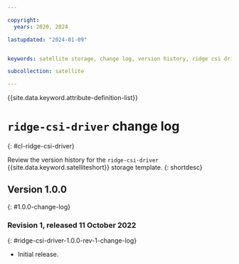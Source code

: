 ```yaml
---

copyright:
  years: 2020, 2024

lastupdated: "2024-01-09"


keywords: satellite storage, change log, version history, ridge csi driver

subcollection: satellite

---
```


{{site.data.keyword.attribute-definition-list}}

# `ridge-csi-driver` change log
{: #cl-ridge-csi-driver}

Review the version history for the `ridge-csi-driver` {{site.data.keyword.satelliteshort}} storage template.
{: shortdesc}

## Version 1.0.0
{: #1.0.0-change-log}


### Revision 1, released 11 October 2022
{: #ridge-csi-driver-1.0.0-rev-1-change-log}


- Initial release.


